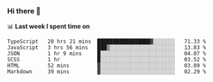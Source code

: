 ### Hi there 👋

<!--
**DBvc/DBvc** is a ✨ _special_ ✨ repository because its `README.md` (this file) appears on your GitHub profile.

Here are some ideas to get you started:

- 🔭 I’m currently working on ...
- 🌱 I’m currently learning ...
- 👯 I’m looking to collaborate on ...
- 🤔 I’m looking for help with ...
- 💬 Ask me about ...
- 📫 How to reach me: ...
- 😄 Pronouns: ...
- ⚡ Fun fact: ...
-->

📊 **Last week I spent time on**
<!--START_SECTION:waka-->

```text
TypeScript   20 hrs 21 mins  █████████████████▓░░░░░░░   71.33 %
JavaScript   3 hrs 56 mins   ███▒░░░░░░░░░░░░░░░░░░░░░   13.83 %
JSON         1 hr 9 mins     █░░░░░░░░░░░░░░░░░░░░░░░░   04.07 %
SCSS         1 hr            █░░░░░░░░░░░░░░░░░░░░░░░░   03.52 %
HTML         52 mins         ▓░░░░░░░░░░░░░░░░░░░░░░░░   03.09 %
Markdown     39 mins         ▓░░░░░░░░░░░░░░░░░░░░░░░░   02.29 %
```

<!--END_SECTION:waka-->
